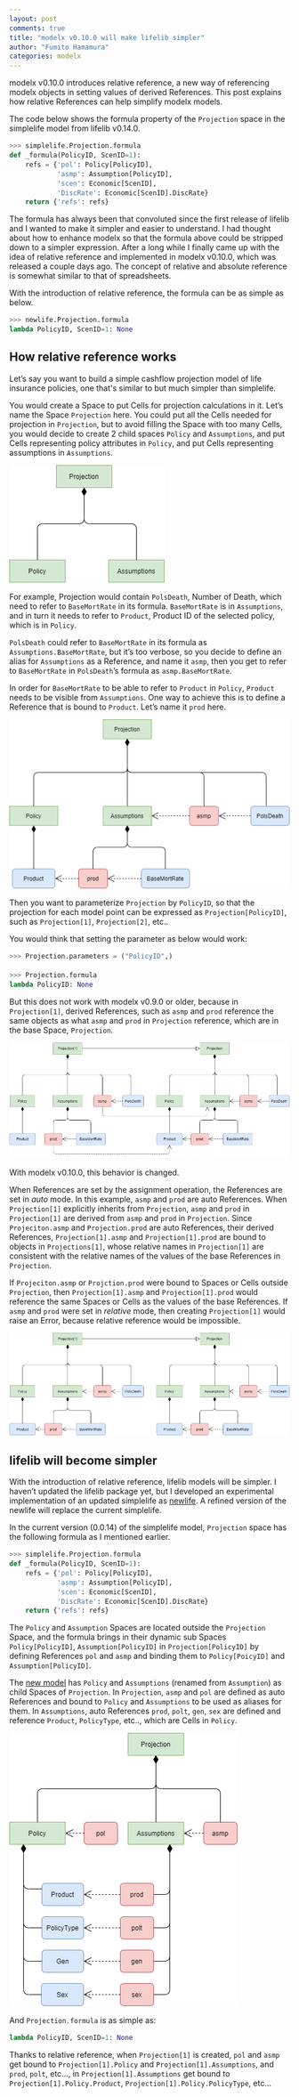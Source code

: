 ```yaml
---
layout: post
comments: true
title: "modelx v0.10.0 will make lifelib simpler"
author: "Fumito Hamamura"
categories: modelx
---
```


modelx v0.10.0 introduces relative reference, a new way of referencing modelx objects in setting values of derived References. This post explains how relative References can help simplify modelx models.

The code below shows the formula property of the `Projection` space in the simplelife model from lifelib v0.14.0.

```python
>>> simplelife.Projection.formula
def _formula(PolicyID, ScenID=1):
    refs = {'pol': Policy[PolicyID],
            'asmp': Assumption[PolicyID],
            'scen': Economic[ScenID],
            'DiscRate': Economic[ScenID].DiscRate}
    return {'refs': refs}
```

The formula has always been that convoluted since the first release of lifelib and I wanted to make it simpler and easier to understand. I had thought about how to enhance modelx so that the formula above could be stripped down to a simpler expression. After a long while I finally came up with the idea of relative reference and implemented in modelx v0.10.0, which was released a couple days ago. The concept of relative and absolute reference is somewhat similar to that of spreadsheets.

With the introduction of relative reference, the formula can be as simple as below.

```python
>>> newlife.Projection.formula
lambda PolicyID, ScenID=1: None
```

## How relative reference works

Let’s say you want to build a simple cashflow projection model of life insurance policies, one that's similar to but much simpler than simplelife.

You would create a Space to put Cells for projection calculations in it. Let’s name the Space `Projection` here.  You could put all the Cells needed for projection in `Projection`, but to avoid filling the Space with too many Cells,  you would decide to create 2 child spaces `Policy` and `Assumptions`, and put Cells representing policy attributes in `Policy`, and put Cells representing assumptions in `Assumptions`.

![Spaces](/img/2020-09-19/spacetree.png)

For example, Projection would contain `PolsDeath`, Number of Death, which need to refer to `BaseMortRate` in its formula. `BaseMortRate` is in `Assumptions`, and in turn it needs to refer to `Product`, Product ID of the selected policy, which is in `Policy`.

`PolsDeath` could refer to `BaseMortRate` in its formula as `Assumptions.BaseMortRate`, but it’s too verbose, so you decide to define an alias for `Assumptions` as a Reference, and name it `asmp`, then you get to refer to `BaseMortRate` in `PolsDeath`’s formula as `asmp.BaseMortRate`.

In order for `BaseMortRate` to be able to refer to `Product` in `Policy`,  `Product` needs to be visible from `Assumptions`. One way to achieve this is to define a Reference that is bound to `Product`. Let’s name it `prod` here.

![Base Space](/img/2020-09-19/basespace.png)

Then you want to parameterize `Projection` by `PolicyID`, so that the projection for each model point can be expressed as `Projection[PolicyID]`, such as `Projection[1]`, `Projection[2]`, etc..

You would think that setting the parameter as below would work:

```python
>>> Projection.parameters = ("PolicyID",)

>>> Projection.formula
lambda PolicyID: None
```

But this does not work with modelx v0.9.0 or older, because
in `Projection[1]`, derived References, such as `asmp` and `prod` reference the same objects as what `asmp` and `prod` in `Projection` reference, which are in the base Space, `Projection`.

![Absolute reference](/img/2020-09-19/absref.png)

With modelx v0.10.0, this behavior is changed.

When References are set by the assignment operation, the References are set in *auto* mode. In this example, `asmp` and `prod` are auto References. When `Projection[1]` explicitly inherits from `Projection`, `asmp` and `prod` in `Projection[1]` are derived from `asmp` and `prod` in `Projection`. Since `Projeciton.asmp` and `Projection.prod` are auto References, their derived References, `Projection[1].asmp` and `Projection[1].prod` are bound to objects in `Projections[1]`, whose relative names in `Projection[1]` are consistent with the relative names of the values of the base References in `Projection`.

If `Projeciton.asmp` or `Projction.prod` were bound to Spaces or Cells outside `Projection`, then `Projection[1].asmp` and `Projection[1].prod` would reference the same Spaces or Cells as the values of the base References. If `asmp` and `prod` were set in *relative* mode, then creating `Projection[1]` would raise an Error, because relative reference would be impossible.

![Relative reference](/img/2020-09-19/relref.png)

## lifelib will become simpler


With the introduction of relative reference, lifelib models will be simpler. I haven’t updated the lifelib package yet, but I developed an experimental implementation of an updated simplelife as [newlife][1]. A refined version of the newlife will replace the current simplelife.

[1]:{{site.url}}/download/2020-09-19/newlife.zip

In the current version (0.0.14) of the simplelife model, `Projection` space has the following formula as I mentioned earlier.

```python
>>> simplelife.Projection.formula
def _formula(PolicyID, ScenID=1):
    refs = {'pol': Policy[PolicyID],
            'asmp': Assumption[PolicyID],
            'scen': Economic[ScenID],
            'DiscRate': Economic[ScenID].DiscRate}
    return {'refs': refs}
```

The `Policy` and `Assumption` Spaces are located outside the `Projection` Space, and the formula brings in their dynamic sub Spaces `Policy[PolicyID]`, `Assumption[PolicyID]` in `Projection[PolicyID]` by defining References `pol` and `asmp` and binding them to `Policy[PoicyID]` and `Assumption[PolicyID]`.

The [new model][1] has `Policy` and `Assumptions` (renamed from `Assumption`) as child Spaces of `Projection`.  In `Projection`, `asmp` and `pol` are defined as auto References and bound to `Policy` and `Assumptions` to be used as aliases for them. In `Assumptions`, auto References `prod`, `polt`, `gen`, `sex` are defined and reference `Product`, `PolicyType`, etc.., which are Cells in `Policy`.

![newlife](/img/2020-09-19/newlife.png)

And `Projection.formula` is as simple as:

```python
lambda PolicyID, ScenID=1: None
```

Thanks to relative reference, when `Projection[1]` is created, `pol` and `asmp` get bound to `Projection[1].Policy` and `Projection[1].Assumptions`, and `prod`, `polt`, etc..., in `Projection[1].Assumptions` get bound to `Projection[1].Policy.Product`, `Projection[1].Policy.PolicyType`, etc...
